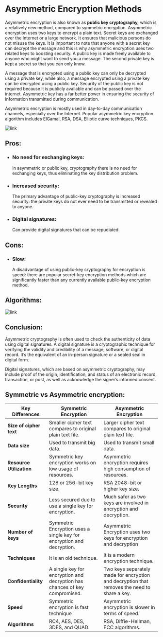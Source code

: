 # Asymmetric Encryption Methods
Asymmetric encryption is also known as **public key cryptography,** which is a relatively new method,
compared to symmetric encryption. Asymmetric encryption uses two keys to encrypt a plain text. 
Secret keys are exchanged over the Internet or a large network. It ensures that malicious persons
do not misuse the keys. It is important to note that anyone with a secret key can decrypt the 
message and this is why asymmetric encryption uses two related keys to boosting security. A 
public key is made freely available to anyone who might want to send you a message. The second 
private key is kept a secret so that you can only know.

A message that is encrypted using a public key can only be decrypted using a private key, while
also, a message encrypted using a private key can be decrypted using a public key. Security of
the public key is not required because it is publicly available and can be passed over the 
internet. Asymmetric key has a far better power in ensuring the security of information
transmitted during communication.

Asymmetric encryption is mostly used in day-to-day communication channels, especially over the
Internet. Popular asymmetric key encryption algorithm includes EIGamal, RSA, DSA, Elliptic curve
techniques, PKCS.

![link](https://www.ssl2buy.com/wiki/wp-content/uploads/2015/12/Asymmetric-Encryption.png)

## Pros:
  - ### No need for exchanging keys:
    In asymmetric or public key, cryptography there is no need for exchanging keys, thus
    eliminating the key distribution problem.
  - ### Increased security:
    The primary advantage of public-key cryptography is increased security: the
    private keys do not ever need to be transmitted or revealed to anyone.
  - ### Digital signatures:
    Can provide digital signatures that can be repudiated
## Cons:
  - ### Slow: 
    A disadvantage of using public-key cryptography for encryption is speed:
    there are popular secret-key encryption methods which are significantly faster
    than any currently available public-key encryption method.

## Algorithms:
![link](https://miro.medium.com/max/1400/1*lhIGfr01FCucZwwzRTTfMA.png)

## Conclusion:
Asymmetric cryptography is often used to check the authenticity of data using digital signatures.
A digital signature is a cryptographic technique for verifying the validity and credibility of a
message, software, or digital record. It’s the equivalent of an in-person signature or a sealed 
seal in digital form.

Digital signatures, which are based on asymmetric cryptography, may include proof of the origin,
identification, and status of an electronic record, transaction, or post, as well as acknowledge
the signer’s informed consent.

## Symmetric vs Asymmetric encryption:

|Key Differences|Symmetric Encryption|Asymmetric Encryption|
|---------------|--------------------|---------------------|
|**Size of cipher text**|	Smaller cipher text compares to original plain text file.|	Larger cipher text compares to original plain text file.|
|**Data size**|	Used to transmit big data.|	Used to transmit small data.|
|**Resource Utilization**|	Symmetric key encryption works on low usage of resources.|	Asymmetric encryption requires high consumption of resources.|
|**Key Lengths**|	128 or 256-bit key size.|	RSA 2048-bit or higher key size.|
|**Security**|	Less secured due to use a single key for encryption.|	Much safer as two keys are involved in encryption and decryption.|
|**Number of keys**|	Symmetric Encryption uses a single key for encryption and decryption.|	Asymmetric Encryption uses two keys for encryption and decryption|
|**Techniques**|	It is an old technique.|	It is a modern encryption technique.|
|**Confidentiality**|	A single key for encryption and decryption has chances of key compromised.|	Two keys separately made for encryption and decryption that removes the need to share a key.|
|**Speed**|	Symmetric encryption is fast technique|	Asymmetric encryption is slower in terms of speed.|
|**Algorithms**|	RC4, AES, DES, 3DES, and QUAD.|	RSA, Diffie-Hellman, ECC algorithms.|
